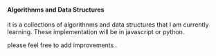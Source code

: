 #### Algorithnms and Data Structures 
it is a collections of algorithnms and data structures that I am currently learning.
These implementation will be in javascript or python.


please feel free to add improvements .
